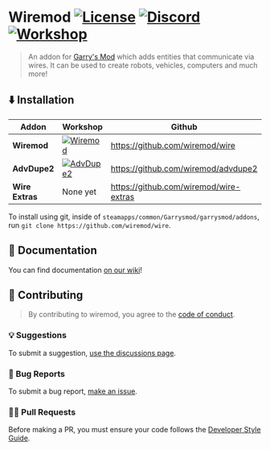 # Wiremod [![License](https://img.shields.io/github/license/wiremod/wire?color=red)](LICENSE) [![Discord](https://img.shields.io/discord/231131817640460288?label=Discord&logo=discord&logoColor=ffffff&labelColor=7289DA&color=2c2f33)](https://discord.gg/H8UKY3Y) [![Workshop](https://img.shields.io/steam/subscriptions/160250458?logo=steam)](https://steamcommunity.com/sharedfiles/filedetails/?id=160250458)


> An addon for [Garry's Mod](https://garrysmod.com) which adds entities that communicate via wires. It can be used to create robots, vehicles, computers and much more!


## ⬇️ Installation

| Addon | Workshop | Github |
|  ---  |   ---    |   ---  |
|**Wiremod**| [![Wiremod](https://img.shields.io/steam/subscriptions/160250458?logo=steam)](https://steamcommunity.com/sharedfiles/filedetails/?id=160250458) | https://github.com/wiremod/wire |
|**AdvDupe2**| [![AdvDupe2](https://img.shields.io/steam/subscriptions/160250458?logo=steam)](https://steamcommunity.com/sharedfiles/filedetails/?id=773402917)| https://github.com/wiremod/advdupe2 |
|**Wire Extras**| None yet | https://github.com/wiremod/wire-extras |

To install using git, inside of `steamapps/common/Garrysmod/garrysmod/addons`, run ``git clone https://github.com/wiremod/wire``.

## 📖 Documentation

You can find documentation [on our wiki](https://github.com/wiremod/wire/wiki)!


## 🤝 Contributing
>By contributing to wiremod, you agree to the [code of conduct](CODE_OF_CONDUCT.md).

### 💡 Suggestions
To submit a suggestion, [use the discussions page](https://github.com/wiremod/wire/discussions/new?category=suggestions).

### 🐛 Bug Reports
To submit a bug report, [make an issue](https://github.com/wiremod/wire/issues/new/choose).

### 🧑‍💻 Pull Requests

Before making a PR, you must ensure your code follows the [Developer Style Guide](https://github.com/wiremod/wire/wiki/Developer-Style-Guide).